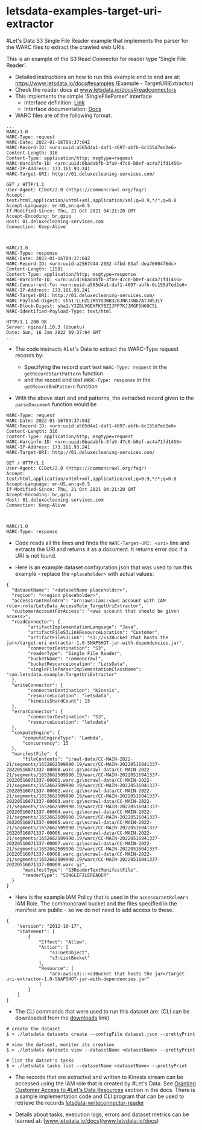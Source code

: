 # letsdata-examples-target-uri-extractor
#Let's Data S3 Single File Reader example that implements the parser for the WARC files to extract the crawled web URIs.

This is an example of the S3 Read Connector for reader type 'Single File Reader'. 

* Detailed instructions on how to run this example end to end are at: https://www.letsdata.io/docs#examples (Example - TargetURIExtractor)
* Check the reader docs at www.letsdata.io/docs#readconnectors
* This implements the simple 'SingleFileParser' interface 
  * Interface definition: [Link](https://github.com/lets-data/letsdata-data-interface/blob/main/src/main/java/com/resonance/letsdata/data/readers/interfaces/parsers/SingleFileParser.java)
  * Interface documentation: [Docs](https://www.letsdata.io/docs#sdkinterface)
* WARC files are of the following format: 
```
...
WARC/1.0
WARC-Type: request
WARC-Date: 2022-01-16T09:37:04Z
WARC-Record-ID: <urn:uuid:a565d4a1-daf1-4697-abfb-6c155d7ed2e6>
Content-Length: 316
Content-Type: application/http; msgtype=request
WARC-Warcinfo-ID: <urn:uuid:6badabfb-3fa9-47c0-b0ef-ac4a71fd1456>
WARC-IP-Address: 173.161.93.241
WARC-Target-URI: http://01.deluxecleaning-services.com/

GET / HTTP/1.1
User-Agent: CCBot/2.0 (https://commoncrawl.org/faq/)
Accept: text/html,application/xhtml+xml,application/xml;q=0.9,*/*;q=0.8
Accept-Language: en-US,en;q=0.5
If-Modified-Since: Thu, 21 Oct 2021 04:21:20 GMT
Accept-Encoding: br,gzip
Host: 01.deluxecleaning-services.com
Connection: Keep-Alive



WARC/1.0
WARC-Type: response
WARC-Date: 2022-01-16T09:37:04Z
WARC-Record-ID: <urn:uuid:a2567d44-2052-4fbd-83af-dea76004f6dc>
Content-Length: 11581
Content-Type: application/http; msgtype=response
WARC-Warcinfo-ID: <urn:uuid:6badabfb-3fa9-47c0-b0ef-ac4a71fd1456>
WARC-Concurrent-To: <urn:uuid:a565d4a1-daf1-4697-abfb-6c155d7ed2e6>
WARC-IP-Address: 173.161.93.241
WARC-Target-URI: http://01.deluxecleaning-services.com/
WARC-Payload-Digest: sha1:LLHZL7RSYU3WB32BJNRJSNGZATJW5JLY
WARC-Block-Digest: sha1:Y3ZBLVGEXFKYBZIJPP7KJJMGF5N6OC5L
WARC-Identified-Payload-Type: text/html

HTTP/1.1 200 OK
Server: nginx/1.10.3 (Ubuntu)
Date: Sun, 16 Jan 2022 09:37:04 GMT
...
```
* The code instructs #Let's Data to extract the WARC-Type request records by:
  * Specifying the record start text `WARC-Type: request` in the `getRecordStartPattern` function 
  * and the record end text `WARC-Type: response` in the `getRecordEndPattern` function

* With the above start and end patterns, the extracted record given to the `parseDocument` function would be 
```
WARC-Type: request
WARC-Date: 2022-01-16T09:37:04Z
WARC-Record-ID: <urn:uuid:a565d4a1-daf1-4697-abfb-6c155d7ed2e6>
Content-Length: 316
Content-Type: application/http; msgtype=request
WARC-Warcinfo-ID: <urn:uuid:6badabfb-3fa9-47c0-b0ef-ac4a71fd1456>
WARC-IP-Address: 173.161.93.241
WARC-Target-URI: http://01.deluxecleaning-services.com/

GET / HTTP/1.1
User-Agent: CCBot/2.0 (https://commoncrawl.org/faq/)
Accept: text/html,application/xhtml+xml,application/xml;q=0.9,*/*;q=0.8
Accept-Language: en-US,en;q=0.5
If-Modified-Since: Thu, 21 Oct 2021 04:21:20 GMT
Accept-Encoding: br,gzip
Host: 01.deluxecleaning-services.com
Connection: Keep-Alive



WARC/1.0
WARC-Type: response
```

* Code reads all the lines and finds the  `WARC-Target-URI: <uri>` line and extracts the URI and returns it as a document. It returns error doc if a URI is not found.

* Here is an example dataset configuration json that was used to run this example - replace the `<placeholder>` with actual values:
```
{
  "datasetName": "<datasetName placeholder>",
  "region": "<region placeholder>",
  "accessGrantRoleArn": "arn:aws:iam::<aws account with IAM role>:role/LetsData_AccessRole_TargetUriExtractor",
  "customerAccountForAccess": "<aws account that should be given access>",
  "readConnector": {
        "artifactImplementationLanguage": "Java",      
        "artifactFileS3LinkResourceLocation": "Customer",
        "artifactFileS3Link": "s3://<s3Bucket that hosts the jar>/target-uri-extractor-1.0-SNAPSHOT-jar-with-dependencies.jar",     
        "connectorDestination": "S3",
        "readerType": "Single File Reader",
        "bucketName": "commoncrawl",
        "bucketResourceLocation": "LetsData",
        "singleFileParserImplementationClassName": "com.letsdata.example.TargetUriExtractor"
  },
  "writeConnector": {
        "connectorDestination": "Kinesis",
        "resourceLocation": "letsdata",
        "kinesisShardCount": 15
  },
  "errorConnector": {
        "connectorDestination": "S3",
        "resourceLocation": "letsdata"
  },
  "computeEngine": {
      "computeEngineType": "Lambda",
      "concurrency": 15
  },
  "manifestFile": {
      "fileContents": "crawl-data/CC-MAIN-2022-21/segments/1652662509990.19/warc/CC-MAIN-20220516041337-20220516071337-00000.warc.gz\ncrawl-data/CC-MAIN-2022-21/segments/1652662509990.19/warc/CC-MAIN-20220516041337-20220516071337-00001.warc.gz\ncrawl-data/CC-MAIN-2022-21/segments/1652662509990.19/warc/CC-MAIN-20220516041337-20220516071337-00002.warc.gz\ncrawl-data/CC-MAIN-2022-21/segments/1652662509990.19/warc/CC-MAIN-20220516041337-20220516071337-00003.warc.gz\ncrawl-data/CC-MAIN-2022-21/segments/1652662509990.19/warc/CC-MAIN-20220516041337-20220516071337-00004.warc.gz\ncrawl-data/CC-MAIN-2022-21/segments/1652662509990.19/warc/CC-MAIN-20220516041337-20220516071337-00005.warc.gz\ncrawl-data/CC-MAIN-2022-21/segments/1652662509990.19/warc/CC-MAIN-20220516041337-20220516071337-00006.warc.gz\ncrawl-data/CC-MAIN-2022-21/segments/1652662509990.19/warc/CC-MAIN-20220516041337-20220516071337-00007.warc.gz\ncrawl-data/CC-MAIN-2022-21/segments/1652662509990.19/warc/CC-MAIN-20220516041337-20220516071337-00008.warc.gz\ncrawl-data/CC-MAIN-2022-21/segments/1652662509990.19/warc/CC-MAIN-20220516041337-20220516071337-00009.warc.gz",
      "manifestType": "S3ReaderTextManifestFile",    
      "readerType": "SINGLEFILEREADER"
  }
}
```
* Here is the example IAM Policy that is used in the `accessGrantRoleArn` IAM Role. The commoncrawl bucket and the files specified in the manifest are public - so we do not need to add access to these.
```
{
    "Version": "2012-10-17",
    "Statement": [
        {
            "Effect": "Allow",
            "Action": [
                "s3:GetObject",
                "s3:ListBucket"
            ],
            "Resource": [
                "arn:aws:s3:::<s3Bucket that hosts the jar>/target-uri-extractor-1.0-SNAPSHOT-jar-with-dependencies.jar"
            ]
        }
    ]
}
```
* The CLI commands that were used to run this dataset are: (CLI can be downloaded from the [downloads](www.letsdata.io/#downloads) link)
```
# create the dataset
$ > ./letsdata datasets create --configFile dataset.json --prettyPrint

# view the dataset, monitor its creation 
$ > ./letsdata datasets view --datasetName <datasetName> --prettyPrint

# list the datset's tasks
$ > ./letsdata tasks list --datasetName <datasetName> --prettyPrint 
```
* The records that are extracted and written to Kinesis stream can be accessed using the IAM role that is created by #Let's Data. See [Granting Customer Access to #Let's Data Resources](www.letsdata.io/docs#accessgrants) section in the docs. There is a sample implementation code and CLI program that can be used to retrieve the records [letsdata-writeconnector-reader](https://github.com/lets-data/letsdata-writeconnector-reader)

* Details about tasks, execution logs, errors and dataset metrics can be learned at: [www.letsdata.io/docs](www.letsdata.io/docs)
